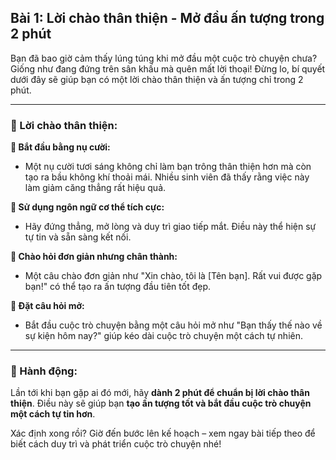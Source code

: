## Bài 1: Lời chào thân thiện - Mở đầu ấn tượng trong 2 phút

Bạn đã bao giờ cảm thấy lúng túng khi mở đầu một cuộc trò chuyện chưa? Giống như đang đứng trên sân khấu mà quên mất lời thoại! Đừng lo, bí quyết dưới đây sẽ giúp bạn có một lời chào thân thiện và ấn tượng chỉ trong 2 phút.

---

### 📌 Lời chào thân thiện:

**🔹 Bắt đầu bằng nụ cười:**
- Một nụ cười tươi sáng không chỉ làm bạn trông thân thiện hơn mà còn tạo ra bầu không khí thoải mái. Nhiều sinh viên đã thấy rằng việc này làm giảm căng thẳng rất hiệu quả.

**🔹 Sử dụng ngôn ngữ cơ thể tích cực:**
- Hãy đứng thẳng, mở lòng và duy trì giao tiếp mắt. Điều này thể hiện sự tự tin và sẵn sàng kết nối.

**🔹 Chào hỏi đơn giản nhưng chân thành:**
- Một câu chào đơn giản như "Xin chào, tôi là [Tên bạn]. Rất vui được gặp bạn!" có thể tạo ra ấn tượng đầu tiên tốt đẹp.

**🔹 Đặt câu hỏi mở:**
- Bắt đầu cuộc trò chuyện bằng một câu hỏi mở như "Bạn thấy thế nào về sự kiện hôm nay?" giúp kéo dài cuộc trò chuyện một cách tự nhiên.

---

### 🚀 Hành động:

Lần tới khi bạn gặp ai đó mới, hãy **dành 2 phút để chuẩn bị lời chào thân thiện**. Điều này sẽ giúp bạn **tạo ấn tượng tốt và bắt đầu cuộc trò chuyện một cách tự tin hơn**.

Xác định xong rồi? Giờ đến bước lên kế hoạch – xem ngay bài tiếp theo để biết cách duy trì và phát triển cuộc trò chuyện nhé!